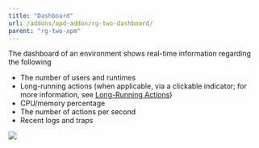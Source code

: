 ```yaml
---
title: "Dashboard"
url: /addons/apd-addon/rg-two-dashboard/
parent: "rg-two-apm"
---
```


The dashboard of an environment shows real-time information regarding the following

* The number of users and runtimes
* Long-running actions (when applicable, via a clickable indicator; for more information, see [Long-Running Actions](/addons/apd-addon/rg-two-long-running-actions/))
* CPU/memory percentage
* The number of actions per second
* Recent logs and traps

 ![](/attachments/addons/apd-addon//rg-apd/rg-two-apm/rg-two-dashboard/dashboard.png)
